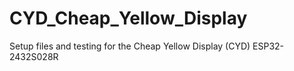 # CYD_Cheap_Yellow_Display
Setup files and testing for the Cheap Yellow Display (CYD) ESP32-2432S028R
